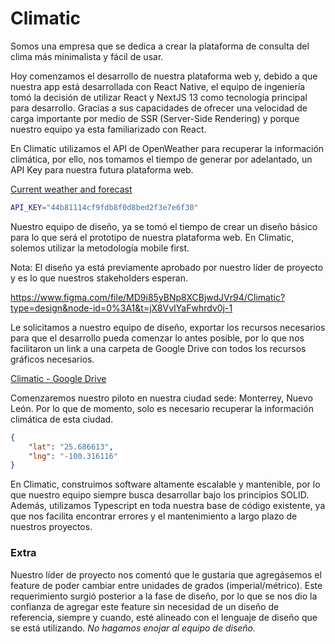 # Climatic

Somos una empresa que se dedica a crear la plataforma de consulta del clima más minimalista y fácil de usar.

Hoy comenzamos el desarrollo de nuestra plataforma web y, debido a que nuestra app está desarrollada con React Native, el equipo de ingeniería tomó la decisión de utilizar React y NextJS 13 como tecnología principal para desarrollo. Gracias a sus capacidades de ofrecer una velocidad de carga importante por medio de SSR (Server-Side Rendering) y porque nuestro equipo ya esta familiarizado con React.

En Climatic utilizamos el API de OpenWeather para recuperar la información climática, por ello, nos tomamos el tiempo de generar por adelantado, un API Key para nuestra futura plataforma web.

[Сurrent weather and forecast](https://openweathermap.org/)

```bash
API_KEY="44b81114cf9fdb8f0d8bed2f3e7e6f30"
```

Nuestro equipo de diseño, ya se tomó el tiempo de crear un diseño básico para lo que será el prototipo de nuestra plataforma web. En Climatic, solemos utilizar la metodología mobile first. 

Nota: El diseño ya está previamente aprobado por nuestro líder de proyecto y es lo que nuestros stakeholders esperan.

https://www.figma.com/file/MD9i85yBNp8XCBjwdJVr94/Climatic?type=design&node-id=0%3A1&t=jX8VvIYaFwhrdv0j-1

Le solicitamos a nuestro equipo de diseño, exportar los recursos necesarios para que el desarrollo pueda comenzar lo antes posible, por lo que nos facilitaron un link a una carpeta de Google Drive con todos los recursos gráficos necesarios.

[Climatic - Google Drive](https://drive.google.com/drive/folders/1nKLS8adHnMiYMRUcbBRC94YqllOwILE7?usp=sharing)

Comenzaremos nuestro piloto en nuestra ciudad sede: Monterrey, Nuevo León. Por lo que de momento, solo es necesario recuperar la información climática de esta ciudad.

```json
{
	"lat": "25.686613",
	"lng": "-100.316116"
}
```

En Climatic, construimos software altamente escalable y mantenible, por lo que nuestro equipo siempre busca desarrollar bajo los principios SOLID. Además, utilizamos Typescript en toda nuestra base de código existente, ya que nos facilita encontrar errores y el mantenimiento a largo plazo de nuestros proyectos.

### Extra

Nuestro líder de proyecto nos comentó que le gustaría que agregásemos el feature de poder cambiar entre unidades de grados (imperial/métrico). Este requerimiento surgió posterior a la fase de diseño, por lo que se nos dio la confianza de agregar este feature sin necesidad de un diseño de referencia, siempre y cuando, esté alineado con el lenguaje de diseño que se está utilizando. *No hagamos enojar al equipo de diseño.*
